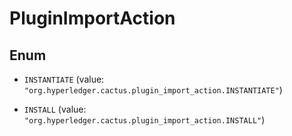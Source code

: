 

# PluginImportAction

## Enum


* `INSTANTIATE` (value: `"org.hyperledger.cactus.plugin_import_action.INSTANTIATE"`)

* `INSTALL` (value: `"org.hyperledger.cactus.plugin_import_action.INSTALL"`)



